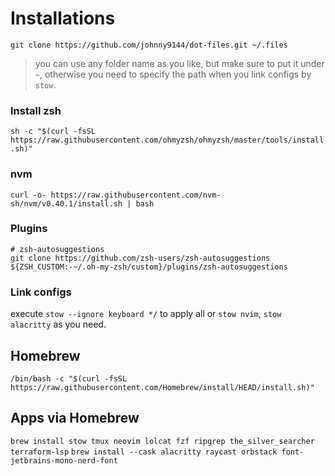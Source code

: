 # Installations

`git clone https://github.com/johnny9144/dot-files.git ~/.files`

> you can use any folder name as you like, but make sure to put it under `~`, otherwise you need to specify
> the path when you link configs by `stow`.

### Install zsh

`sh -c "$(curl -fsSL https://raw.githubusercontent.com/ohmyzsh/ohmyzsh/master/tools/install.sh)"`

### nvm

`curl -o- https://raw.githubusercontent.com/nvm-sh/nvm/v0.40.1/install.sh | bash`

### Plugins

```
# zsh-autosuggestions
git clone https://github.com/zsh-users/zsh-autosuggestions ${ZSH_CUSTOM:-~/.oh-my-zsh/custom}/plugins/zsh-autosuggestions
```

### Link configs

execute `stow --ignore keyboard */` to apply all
or `stow nvim`, `stow alacritty` as you need.

## Homebrew

`/bin/bash -c "$(curl -fsSL https://raw.githubusercontent.com/Homebrew/install/HEAD/install.sh)"`

## Apps via Homebrew

`brew install stow tmux neovim lolcat fzf ripgrep the_silver_searcher terraform-lsp`
`brew install --cask alacritty raycast orbstack font-jetbrains-mono-nerd-font`
